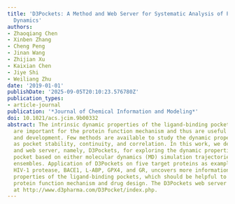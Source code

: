 ```yaml
---
title: 'D3Pockets: A Method and Web Server for Systematic Analysis of Protein Pocket
  Dynamics'
authors:
- Zhaoqiang Chen
- Xinben Zhang
- Cheng Peng
- Jinan Wang
- Zhijian Xu
- Kaixian Chen
- Jiye Shi
- Weiliang Zhu
date: '2019-01-01'
publishDate: '2025-09-05T20:10:23.576780Z'
publication_types:
- article-journal
publication: '*Journal of Chemical Information and Modeling*'
doi: 10.1021/acs.jcim.9b00332
abstract: The intrinsic dynamic properties of the ligand-binding pockets of proteins
  are important for the protein function mechanism and thus are useful to drug discovery
  and development. Few methods are available to study the dynamic properties, such
  as pocket stability, continuity, and correlation. In this work, we develop a method
  and web server, namely, D3Pockets, for exploring the dynamic properties of the protein
  pocket based on either molecular dynamics (MD) simulation trajectories or conformational
  ensembles. Application of D3Pockets on five target proteins as examples, namely,
  HIV-1 protease, BACE1, L-ABP, GPX4, and GR, uncovers more information on the dynamic
  properties of the ligand-binding pockets, which should be helpful to understanding
  protein function mechanism and drug design. The D3Pockets web server is available
  at http://www.d3pharma.com/D3Pocket/index.php.
---
```

